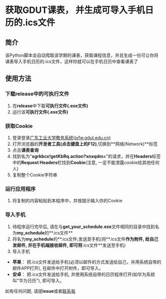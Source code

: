 # 获取GDUT课表， 并生成可导入手机日历的.ics文件

## 简介
该Python脚本会自动爬取该学期的课表，获取课程信息，并且生成一份可让你将课表导入手机日历的.ics文件，这样你就可以在手机日历中查看课表了



## 使用方法
### 下载release中的可执行文件
1. 在**release**中下载**可执行文件(.exe文件)**
2. 运行该**可执行文件(.exe文件)**

### 获取Cookie
1. 登录登录[广东工业大学教务系统(jxfw.gdut.edu.cn)](https://jxfw.gdut.edu.cn/login!welcome.action)
2. 打开浏览器的**开发者工具(点击键盘上的F12)**,切换到**网络(Network)**标签
3. 点击**课表查询**
4. 找到名为"**sgrkbcx!getKbRq.action?xnxqdm=**"的请求，并在**Headers**标签中的**Request Headers**栏找到**Cookie**(注意, 一定不能泄露cookie给其他任何人)
5. 复制整个Cookie字符串


### 运行应用程序
1. 将复制的内容粘贴到本程序中，并按提示输入你的Cookie

### 导入手机
1. 待程序运行完毕后, 请在与**get_your_schedule.exe**文件相同的目录中找到名为**my_schedule**的**.ics文件**
2. 将名为**my_schedule**的**.ics文件;发送至手机(将**.ics文件**作为附件, 给自己发邮件, 并在手机端接收邮件, 即可将**.ics文件**发送至手机)
3. 导入手机
- **苹果**： 把.ics文件发送给手机(必须以邮件的方式发送给自己，并用系统自带的邮件APP打开), 在邮件中打开附件，即可导入。
- **安卓**： 把.ics文件发送给手机, 并使用系统自带的日历程序打开(如华为系统叫"华为日历"), 即可导入。

如有任何问题, 请提**issue**或者[联系我](https://github.com/CrazyJourney-nice)


